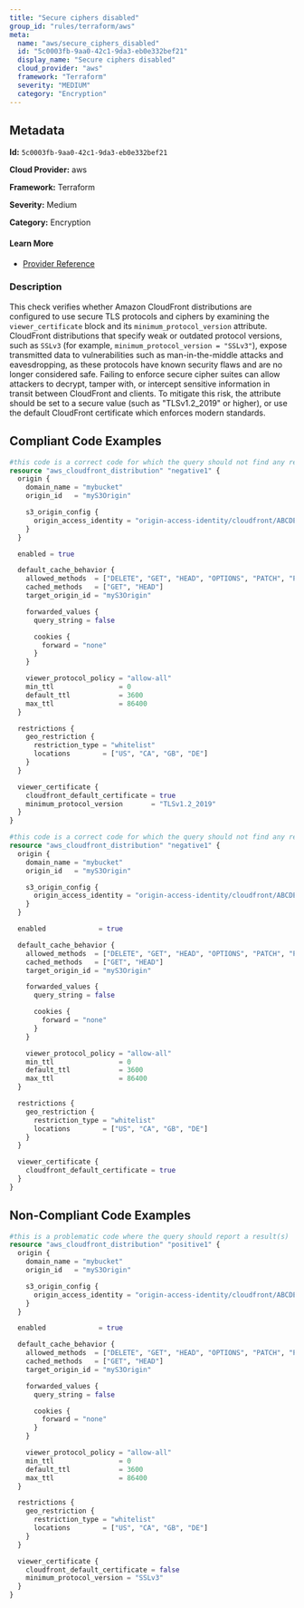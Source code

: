 ```yaml
---
title: "Secure ciphers disabled"
group_id: "rules/terraform/aws"
meta:
  name: "aws/secure_ciphers_disabled"
  id: "5c0003fb-9aa0-42c1-9da3-eb0e332bef21"
  display_name: "Secure ciphers disabled"
  cloud_provider: "aws"
  framework: "Terraform"
  severity: "MEDIUM"
  category: "Encryption"
---
```

## Metadata

**Id:** `5c0003fb-9aa0-42c1-9da3-eb0e332bef21`

**Cloud Provider:** aws

**Framework:** Terraform

**Severity:** Medium

**Category:** Encryption

#### Learn More

 - [Provider Reference](https://registry.terraform.io/providers/hashicorp/aws/latest/docs/resources/cloudfront_distribution)

### Description

 This check verifies whether Amazon CloudFront distributions are configured to use secure TLS protocols and ciphers by examining the `viewer_certificate` block and its `minimum_protocol_version` attribute. CloudFront distributions that specify weak or outdated protocol versions, such as `SSLv3` (for example, `minimum_protocol_version = "SSLv3"`), expose transmitted data to vulnerabilities such as man-in-the-middle attacks and eavesdropping, as these protocols have known security flaws and are no longer considered safe. Failing to enforce secure cipher suites can allow attackers to decrypt, tamper with, or intercept sensitive information in transit between CloudFront and clients. To mitigate this risk, the attribute should be set to a secure value (such as "TLSv1.2_2019" or higher), or use the default CloudFront certificate which enforces modern standards.


## Compliant Code Examples
```tf
#this code is a correct code for which the query should not find any result
resource "aws_cloudfront_distribution" "negative1" {
  origin {
    domain_name = "mybucket"
    origin_id   = "myS3Origin"

    s3_origin_config {
      origin_access_identity = "origin-access-identity/cloudfront/ABCDEFG1234567"
    }
  }

  enabled = true

  default_cache_behavior {
    allowed_methods  = ["DELETE", "GET", "HEAD", "OPTIONS", "PATCH", "POST", "PUT"]
    cached_methods   = ["GET", "HEAD"]
    target_origin_id = "myS3Origin"

    forwarded_values {
      query_string = false

      cookies {
        forward = "none"
      }
    }

    viewer_protocol_policy = "allow-all"
    min_ttl                = 0
    default_ttl            = 3600
    max_ttl                = 86400
  }

  restrictions {
    geo_restriction {
      restriction_type = "whitelist"
      locations        = ["US", "CA", "GB", "DE"]
    }
  }

  viewer_certificate {
    cloudfront_default_certificate = true
    minimum_protocol_version       = "TLSv1.2_2019"
  }
}

```

```tf
#this code is a correct code for which the query should not find any result
resource "aws_cloudfront_distribution" "negative1" {
  origin {
    domain_name = "mybucket"
    origin_id   = "myS3Origin"

    s3_origin_config {
      origin_access_identity = "origin-access-identity/cloudfront/ABCDEFG1234567"
    }
  }

  enabled             = true

  default_cache_behavior {
    allowed_methods  = ["DELETE", "GET", "HEAD", "OPTIONS", "PATCH", "POST", "PUT"]
    cached_methods   = ["GET", "HEAD"]
    target_origin_id = "myS3Origin"

    forwarded_values {
      query_string = false

      cookies {
        forward = "none"
      }
    }

    viewer_protocol_policy = "allow-all"
    min_ttl                = 0
    default_ttl            = 3600
    max_ttl                = 86400
  }

  restrictions {
    geo_restriction {
      restriction_type = "whitelist"
      locations        = ["US", "CA", "GB", "DE"]
    }
  }

  viewer_certificate {
    cloudfront_default_certificate = true
  }
}
```
## Non-Compliant Code Examples
```tf
#this is a problematic code where the query should report a result(s)
resource "aws_cloudfront_distribution" "positive1" {
  origin {
    domain_name = "mybucket"
    origin_id   = "myS3Origin"

    s3_origin_config {
      origin_access_identity = "origin-access-identity/cloudfront/ABCDEFG1234567"
    }
  }

  enabled             = true

  default_cache_behavior {
    allowed_methods  = ["DELETE", "GET", "HEAD", "OPTIONS", "PATCH", "POST", "PUT"]
    cached_methods   = ["GET", "HEAD"]
    target_origin_id = "myS3Origin"

    forwarded_values {
      query_string = false

      cookies {
        forward = "none"
      }
    }

    viewer_protocol_policy = "allow-all"
    min_ttl                = 0
    default_ttl            = 3600
    max_ttl                = 86400
  }

  restrictions {
    geo_restriction {
      restriction_type = "whitelist"
      locations        = ["US", "CA", "GB", "DE"]
    }
  }

  viewer_certificate {
    cloudfront_default_certificate = false
    minimum_protocol_version = "SSLv3"
  }
}
```